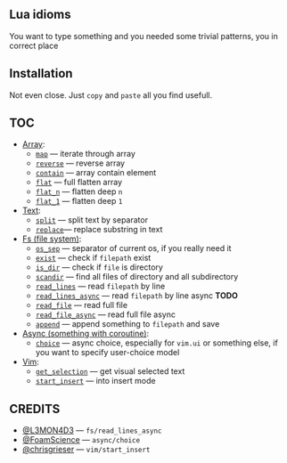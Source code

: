## Lua idioms

You want to type something and you needed some trivial patterns, you in correct place


## Installation
Not even close. Just `copy` and `paste` all you find usefull.

## TOC

- [Array](lua/vie/array.lua):
    - [`map`](lua/vie/array.lua#L2-L6) — iterate through array
    - [`reverse`](lua/vie/array.lua#L7-L12) — reverse array
    - [`contain`](lua/vie/array.lua#L13-L21) — array contain element
    - [`flat`](lua/vie/array.lua#L22-L47) — full flatten array
    - [`flat_n`](lua/vie/array.lua#L48-L75) — flatten deep `n`
    - [`flat_1`](lua/vie/array.lua#L76-L93) — flatten deep `1`
- [Text](lua/vie/text.lua):
    - [`split`](lua/vie/text.lua#L2-L18) — split text by separator
    - [`replace`](lua/vie/text.lua#L19-L33)— replace substring in text
- [Fs (file system)](lua/vie/fs.lua):
    - [`os_sep`](lua/vie/fs.lua#L2-L4) — separator of current os, if you really need it
    - [`exist`](lua/vie/fs.lua#L5-L9) — check if `filepath` exist
    - [`is_dir`](lua/vie/fs.lua#L10-L14) — check if `file` is directory
    - [`scandir`](lua/vie/fs.lua#L15-L43) — find all files of directory and all subdirectory
    - [`read_lines`](lua/vie/fs.lua#L44-L55) — read `filepath` by line
    - [`read_lines_async`](lua/vie/fs.lua#L56-L64) — read `filepath` by line async **TODO**
    - [`read_file`](lua/vie/fs.lua#L65-L73) — read full file
    - [`read_file_async`](lua/vie/fs.lua#L74-L89) — read full file async
    - [`append`](lua/vie/fs.lua#L90-L98) — append something to `filepath` and save
- [Async (something with coroutine)](lua/vie/async.lua): 
    - [`choice`](lua/vie/async.lua#L2-L26) — async choice, especially for `vim.ui` or something else, if you want to specify user-choice model
- [Vim](lua/vie/vim.lua):
    - [`get_selection`](lua/vie/vim.lua#L2-L4) — get visual selected text
    - [`start_insert`](lua/vie/vim.lua#L5-L12) — into insert mode


## CREDITS
- [@L3MON4D3](https://github.com/L3MON4D3) — `fs/read_lines_async`
- [@FoamScience](https://github.com/FoamScience) — `async/choice`
- [@chrisgrieser](https://github.com/chrisgrieser) — `vim/start_insert`

